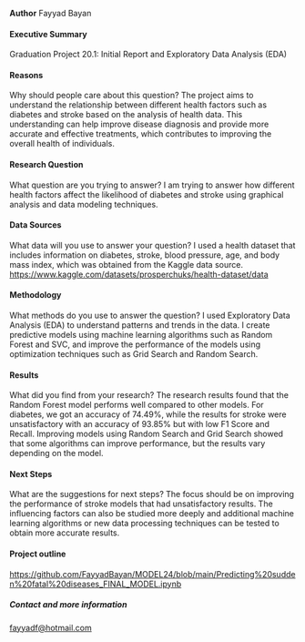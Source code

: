 **Author**
Fayyad Bayan
#### Executive Summary
Graduation Project 20.1: Initial Report and Exploratory Data Analysis (EDA)

#### Reasons
Why should people care about this question?
The project aims to understand the relationship between different health factors such as diabetes and stroke based on the analysis of health data. This understanding can help improve disease diagnosis and provide more accurate and effective treatments, which contributes to improving the overall health of individuals.

#### Research Question
What question are you trying to answer?
I am trying to answer how different health factors affect the likelihood of diabetes and stroke using graphical analysis and data modeling techniques.

#### Data Sources
What data will you use to answer your question?
I used a health dataset that includes information on diabetes, stroke, blood pressure, age, and body mass index, which was obtained from the Kaggle data source.
https://www.kaggle.com/datasets/prosperchuks/health-dataset/data
#### Methodology
What methods do you use to answer the question?
I used Exploratory Data Analysis (EDA) to understand patterns and trends in the data. I create predictive models using machine learning algorithms such as Random Forest and SVC, and improve the performance of the models using optimization techniques such as Grid Search and Random Search.

#### Results
What did you find from your research?
The research results found that the Random Forest model performs well compared to other models. For diabetes, we got an accuracy of 74.49%, while the results for stroke were unsatisfactory with an accuracy of 93.85% but with low F1 Score and Recall. Improving models using Random Search and Grid Search showed that some algorithms can improve performance, but the results vary depending on the model.

#### Next Steps
What are the suggestions for next steps?
The focus should be on improving the performance of stroke models that had unsatisfactory results. The influencing factors can also be studied more deeply and additional machine learning algorithms or new data processing techniques can be tested to obtain more accurate results.

#### Project outline
https://github.com/FayyadBayan/MODEL24/blob/main/Predicting%20sudden%20fatal%20diseases_FINAL_MODEL.ipynb
##### Contact and more information
fayyadf@hotmail.com
